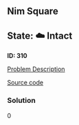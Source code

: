 ## Nim Square

## State: :cloud: **Intact**

**ID: 310**

[Problem Description](https://projecteuler.net/problem=310)

[Source code](main.cpp)

### Solution
0